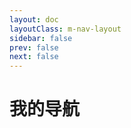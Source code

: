 ```yaml
---
layout: doc
layoutClass: m-nav-layout
sidebar: false
prev: false
next: false
---
```


<style src="/.vitepress/theme/style/nav.css"></style>
<script setup>
import { NAV_DATA } from '/.vitepress/theme/utils/data'
</script>


# 我的导航

<MNavLinks v-for="{title, items} in NAV_DATA" :title="title" :items="items"/>
